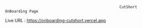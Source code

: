                                                         CutShort OnBoarding Page
                                                        
         
Live URL : https://onboarding-cutshort.vercel.app

